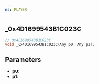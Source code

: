 ```yaml
---
ns: PLAYER
---
```

## _0x4D1699543B1C023C

```c
// 0x4D1699543B1C023C
void _0x4D1699543B1C023C(Any p0, Any p1);
```

## Parameters
* **p0**:
* **p1**:

